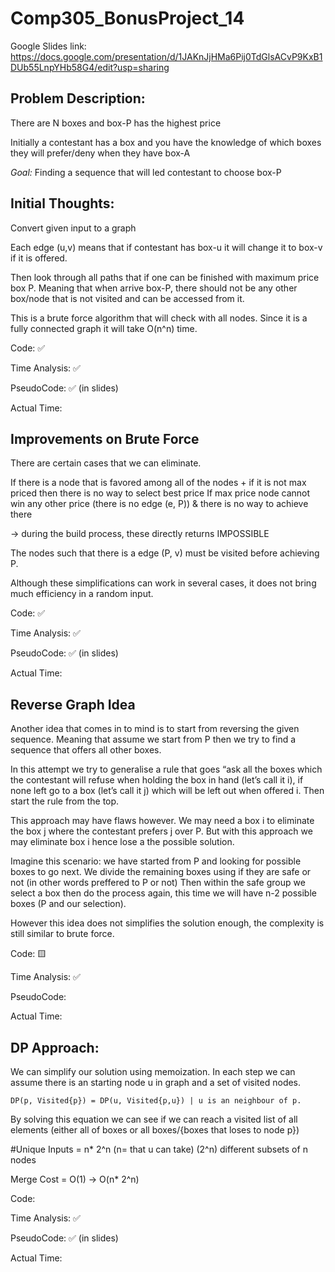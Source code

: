 # Comp305_BonusProject_14
Google Slides link: https://docs.google.com/presentation/d/1JAKnJjHMa6Pij0TdGlsACvP9KxB1DUb55LnpYHb58G4/edit?usp=sharing
## Problem Description:
  There are N boxes and box-P has the highest price
  
  Initially a contestant has a box and you have the knowledge of which boxes they will prefer/deny  when they have box-A 
  
  *Goal:* Finding a sequence that will led contestant to choose box-P


## Initial Thoughts:
  Convert given input to a graph

  Each edge (u,v) means that if contestant has box-u it will change it to box-v if it is offered. 

  Then look through all paths that if one can be finished with maximum price box P. Meaning that when arrive box-P, there should not be any other box/node that is not visited and can be accessed from it.

  This is a brute force algorithm that will check with all nodes. Since it is a fully connected graph it will take O(n^n) time.  
  
  Code: ✅
  
  Time Analysis: ✅
  
  PseudoCode: ✅ (in slides)
  
  Actual Time:
 
## Improvements on Brute Force
  There are certain cases that we can eliminate. 

  If there is a node that is favored among all of the nodes + if it is not max priced then there is no way to select best price
If max price node cannot win any other price (there is no edge (e, P)) & there is no way to achieve there
 
 -> during the build process, these directly returns IMPOSSIBLE

The nodes such that there is a edge (P, v) must be visited before achieving P. 

Although these simplifications can work in several cases, it does not bring much efficiency in a random input.

  
  Code: ✅
  
  Time Analysis: ✅
  
  PseudoCode: ✅ (in slides)
  
  Actual Time:

## Reverse Graph Idea
Another idea that comes in to mind is to start from reversing the given sequence. Meaning that assume we start from P then we try to find a sequence that offers all other boxes.

In this attempt we try to generalise a rule that goes “ask all the boxes which the contestant will refuse when holding the box in hand (let’s call it i), if none left go to a box (let’s call it j) which will be left out when offered i. Then start the rule from the top.

This approach may have flaws however. We may need a box i to eliminate the box j where the contestant prefers j over P. But with this approach we may eliminate box i hence lose a the possible solution.

Imagine this scenario: we have started from P and looking for possible boxes to go next. We divide the remaining boxes using if they are safe or not (in other words preffered to P or not) 
Then within the safe group we select a box then do the process again, this time we will have n-2 possible boxes (P and our selection).

However this idea does not simplifies the solution enough, the complexity is still similar to brute force.

  Code: 🟨
  
  Time Analysis: ✅
  
  PseudoCode: 
  
  Actual Time:

## DP Approach:
We can simplify our solution using memoization. In each step we can assume there is an starting node u in graph and a set of visited nodes. 

    DP(p, Visited{p}) = DP(u, Visited{p,u}) | u is an neighbour of p.

By solving this equation we can see if we can reach a visited list of all elements (either all of boxes or all boxes/{boxes that loses to node p})
  
  #Unique Inputs = n* 2^n
 (n= that u can take) (2^n) different subsets of n nodes

  Merge Cost = O(1)
  -> O(n* 2^n)


  Code: 
  
  Time Analysis: ✅
  
  PseudoCode:  ✅ (in slides)
  
  Actual Time:

